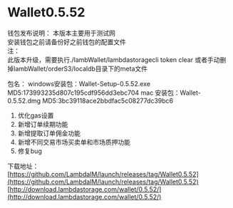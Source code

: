 # Wallet0.5.52

钱包发布说明： 
本版本主要用于测试网  
安装钱包之前请备份好之前钱包的配置文件    
注：  
此版本升级，需要执行./lambWallet/lambdastoragecli token clear 或者手动删掉lambWallet/orderS3/localdb目录下的meta文件

包名：
windows安装包：Wallet-Setup-0.5.52.exe
MD5:173993235d807c195cdf956dd3ebc704
mac 安装包：Wallet-0.5.52.dmg
MD5:3bc39118ace2bbdfac5c08277dc39bc6

1. 优化gas设置  
2. 新增订单续期功能  
3. 新增提取订单佣金功能  
4. 新增不同交易市场买卖单和市场质押功能  
5. 修复bug  

下载地址：  
[https://github.com/LambdaIM/launch/releases/tag/Wallet0.5.52](https://github.com/LambdaIM/launch/releases/tag/Wallet0.5.52)
[http://download.lambdastorage.com/wallet/0.5.52/](http://download.lambdastorage.com/wallet/0.5.52/)
